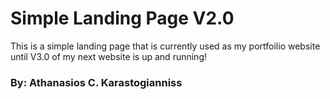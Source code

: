 # Simple Landing Page V2.0

This is a simple landing page that is currently used as my portfoilio website until V3.0
of my next website is up and running!

### By: Athanasios C. Karastogianniss
